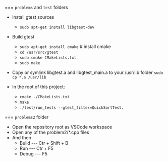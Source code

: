 === `problems` and `test` folders

* Install gtest sources
  - `sudo apt-get install libgtest-dev`
* Build gtest
  - `sudo apt-get install cmake` # install cmake
  - `cd /usr/src/gtest`
  - `sudo cmake CMakeLists.txt`
  - `sudo make`
* Copy or symlink libgtest.a and libgtest_main.a to your /usr/lib folder
    `sudo cp *.a /usr/lib`

* In the root of this project:
  - `cmake ./CMakeLists.txt`
  - `make`
  - `./test/run_tests --gtest_filter=QuickSortTest.`


=== `problems2` folder
* Open the repository root as VSCode workspace
* Open any of the problem2/*.cpp files
* And then
  * Build --- Ctr + Shift + B
  * Run --- Ctr + F5
  * Debug --- F5

